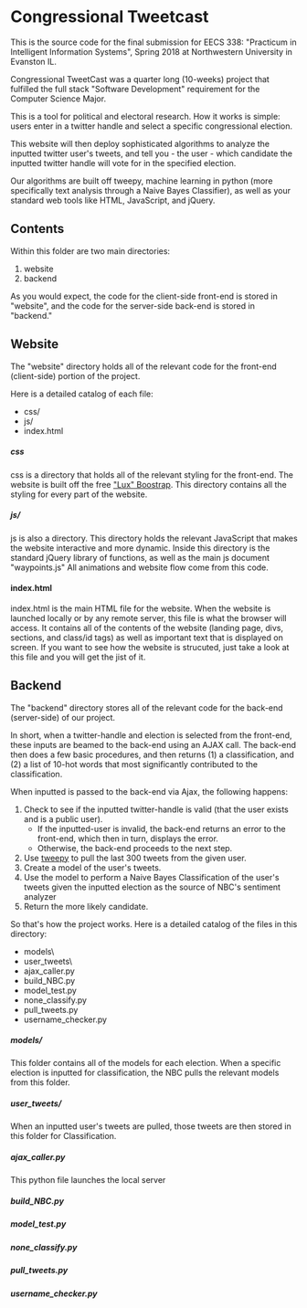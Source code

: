 # Congressional Tweetcast

This is the source code for the final submission for EECS 338: "Practicum in Intelligent Information Systems", Spring 2018 at Northwestern University in Evanston IL.

Congressional TweetCast was a quarter long (10-weeks) project that fulfilled the full stack "Software Development" requirement for the Computer Science Major.

This is a tool for political and electoral research. How it works is simple: users enter in a twitter handle and select a specific congressional election.

This website will then deploy sophisticated algorithms to analyze the inputted twitter user's tweets, and tell you - the user - which candidate the inputted twitter handle will vote for in the specified election.

Our algorithms are built off tweepy, machine learning in python (more specifically text analysis through a Naive Bayes Classifier), as well as your standard web tools like HTML, JavaScript, and jQuery.

## Contents

Within this folder are two main directories:
1. website
2. backend

As you would expect, the code for the client-side front-end is stored in "website", and the code for the server-side back-end is stored in "backend."

## Website

The "website" directory holds all of the relevant code for the front-end (client-side) portion of the project.

Here is a detailed catalog of each file:

- css/
- js/
- index.html

##### css

css is a directory that holds all of the relevant styling for the front-end.  The website is built off the free ["Lux" Boostrap](https://bootswatch.com/lux/).  This directory contains all the styling for every part of the website.

##### js/

js is also a directory.  This directory holds the relevant JavaScript that makes the website interactive and more dynamic.  Inside this directory is the standard jQuery library of functions, as well as the main js document "waypoints.js"  All animations and website flow come from this code.

#### index.html

index.html is the main HTML file for the website.  When the website is launched locally or by any remote server, this file is what the browser will access.  It contains all of the contents of the website (landing page, divs, sections, and class/id tags) as well as important text that is displayed on screen.  If you want to see how the website is strucuted, just take a look at this file and you will get the jist of it.

## Backend

The "backend" directory stores all of the relevant code for the back-end (server-side) of our project.

In short, when a twitter-handle and election is selected from the front-end, these inputs are beamed to the back-end using an AJAX call.  The back-end then does a few basic procedures, and then returns (1) a classification, and (2) a list of 10-hot words that most significantly contributed to the classification.

When inputted is passed to the back-end via Ajax, the following happens:
1. Check to see if the inputted twitter-handle is valid (that the user exists and is a public user).
   - If the inputted-user is invalid, the back-end returns an error to the front-end, which then in turn, displays the error.
   - Otherwise, the back-end proceeds to the next step.
2. Use [tweepy](http://www.tweepy.org/) to pull the last 300 tweets from the given user.
3. Create a model of the user's tweets.
4. Use the model to perform a Naive Bayes Classification of the user's tweets given the inputted election as the source of NBC's sentiment analyzer
5. Return the more likely candidate.

So that's how the project works.  Here is a detailed catalog of the files in this directory:

- models\
- user_tweets\
- ajax_caller.py
- build_NBC.py
- model_test.py
- none_classify.py
- pull_tweets.py
- username_checker.py

##### models/

This folder contains all of the models for each election.  When a specific election is inputted for classification, the NBC pulls the relevant models from this folder.

##### user_tweets/
When an inputted user's tweets are pulled, those tweets are then stored in this folder for Classification.

##### ajax_caller.py

This python file launches the local server 
##### build_NBC.py
##### model_test.py
##### none_classify.py
##### pull_tweets.py
##### username_checker.py




	


